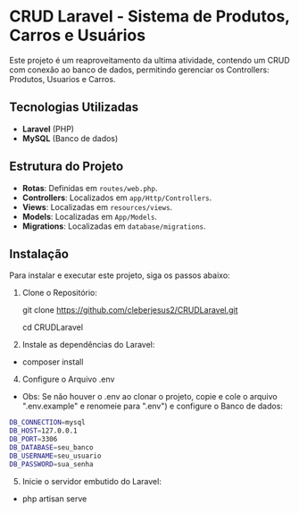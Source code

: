 # CRUD Laravel - Sistema de Produtos, Carros e Usuários
Este projeto é um reaproveitamento da ultima atividade, contendo um CRUD com conexão ao banco de dados, permitindo gerenciar os Controllers: Produtos, Usuarios e Carros.



## Tecnologias Utilizadas

- **Laravel** (PHP)
- **MySQL** (Banco de dados)

## Estrutura do Projeto
- **Rotas**: Definidas em `routes/web.php`.
- **Controllers**: Localizados em `app/Http/Controllers`.
- **Views**: Localizadas em `resources/views`.
- **Models**: Localizadas em `App/Models`.
- **Migrations**: Localizadas em `database/migrations`.

## Instalação

Para instalar e executar este projeto, siga os passos abaixo:


1. Clone o Repositório: 

   git clone https://github.com/cleberjesus2/CRUDLaravel.git
   
   cd CRUDLaravel


3. Instale as dependências do Laravel:
    

- composer install


4. Configure o Arquivo .env
 - Obs: Se não houver o .env ao clonar o projeto, copie  e cole o arquivo ".env.example" e renomeie para ".env") e configure o Banco de dados:
```bash
DB_CONNECTION=mysql
DB_HOST=127.0.0.1
DB_PORT=3306
DB_DATABASE=seu_banco
DB_USERNAME=seu_usuario
DB_PASSWORD=sua_senha

```

5. Inicie o servidor embutido do Laravel:


- php artisan serve
